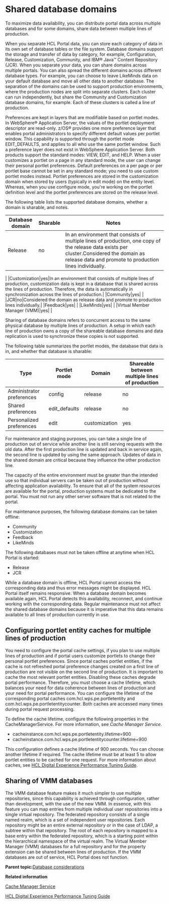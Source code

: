 # Shared database domains

To maximize data availability, you can distribute portal data across multiple databases and for some domains, share data between multiple lines of production.

When you separate HCL Portal data, you can store each category of data in its own set of database tables or the file system. Database domains support the storage and transfer of data by category, for example, Configuration, Release, Customization, Community, and IBM® Java™ Content Repository \(JCR\). When you separate your data, you can share domains across multiple portals. You can also spread the different domains across different database types. For example, you can choose to leave LikeMinds data on your default database and move all other data to another database. The separation of the domains can be used to support production environments, where the production nodes are split into separate clusters. Each cluster can run independently, but share the Community and Customization database domains, for example. Each of these clusters is called a line of production.

Preferences are kept in layers that are modifiable based on portlet modes. In WebSphere® Application Server, the values of the portlet deployment descriptor are read-only. z/OS® provides one more preference layer that enables portal administrators to specify different default values per portlet window. This capability is supported through the portlet mode EDIT\_DEFAULTS, and applies to all who use the same portlet window. Such a preference layer does not exist in WebSphere Application Server. Both products support the standard modes: VIEW, EDIT, and HELP. When a user customizes a portlet on a page in any standard mode, the user can change their personal portlet preferences. Default preferences on a per page or per portlet base cannot be set in any standard mode; you need to use custom portlet modes instead. Portlet preferences are stored in the customization domain when stored by users \(typically in edit mode\) on the entity level. Whereas, when you use configure mode, you're working on the portlet definition level and the portlet preferences are stored on the release level.

The following table lists the supported database domains, whether a domain is sharable, and notes.

|Database domain|Sharable|Notes|
|---------------|--------|-----|
|Release|no|In an environment that consists of multiple lines of production, one copy of the release data exists per cluster.Considered the domain as release data and promote to production lines individually.

|
|Customization|yes|In an environment that consists of multiple lines of production, customization data is kept in a database that is shared across the lines of production. Therefore, the data is automatically in synchronization across the lines of production.|
|Community|yes| |
|JCR|no|Considered the domain as release data and promote to production lines individually.|
|Feedback|yes| |
|LikeMinds|yes| |
|Virtual Member Manager \(VMM\)|yes| |

Sharing of database domains refers to concurrent access to the same physical database by multiple lines of production. A setup in which each line of production owns a copy of the shareable database domains and data replication is used to synchronize these copies is not supported.

The following table summarizes the portlet modes, the database that data is in, and whether that database is sharable:

|Type|Portlet mode|Domain|Shareable between multiple lines of production|
|----|------------|------|----------------------------------------------|
|Administrator preferences|config|release|no|
|Shared preferences|edit\_defaults|release|no|
|Personalized preferences|edit|customization|yes|

For maintenance and staging purposes, you can take a single line of production out of service while another line is still serving requests with the old data. After the first production line is updated and back in service again, the second line is updated by using the same approach. Updates of data in the shared domain are critical because they influence the other production line.

The capacity of the entire environment must be greater than the intended use so that individual servers can be taken out of production without affecting application availability. To ensure that all of the system resources are available for the portal, production systems must be dedicated to the portal. You must not run any other server software that is not related to the portal.

For maintenance purposes, the following database domains can be taken offline:

-   Community
-   Customization
-   Feedback
-   LikeMinds

The following databases must not be taken offline at anytime when HCL Portal is started:

-   Release
-   JCR

While a database domain is offline, HCL Portal cannot access the corresponding data and thus error messages might be displayed. HCL Portal itself remains responsive. When a database domain becomes available again, HCL Portal detects this availability, reconnect, and continue working with the corresponding data. Regular maintenance must not affect the shared database domains because it is imperative that this data remains available to all lines of production currently in use.

## Configuring portlet entity caches for multiple lines of production

You need to configure the portal cache settings, if you plan to use multiple lines of production and if portal users customize portlets to change their personal portlet preferences. Since portal caches portlet entities, if the cache is not refreshed portal preference changes created on a first line of production are not visible on the second line of production. It is important to cache the most relevant portlet entities. Disabling these caches degrade portal performance. Therefore, you must choose a cache lifetime, which balances your need for data coherence between lines of production and your need for portal performance. You can configure the lifetime of the corresponding portal caches com.hcl.wps.pe.portletentity and com.hcl.wps.pe.portletentitycounter. Both caches are accessed many times during portal request processing.

To define the cache lifetime, configure the following properties in the CacheManagerService. For more information, see *Cache Manager Service*.

-   cacheinstance.com.hcl.wps.pe.portletentity.lifetime=900
-   cacheinstance.com.hcl.wps.pe.portletentitycounter.lifetime=900

This configuration defines a cache lifetime of 900 seconds. You can choose another lifetime if required. The cache lifetime must be at least 5 to allow portlet entities to be cached for one request. For more information about caches, see [HCL Digital Experience Performance Tuning Guide](https://support.hcltechsw.com/csm?id=kb_article&sysparm_article=KB0074411).

## Sharing of VMM databases

The VMM database feature makes it much simpler to use multiple repositories, since this capability is achieved through configuration, rather than development, with the use of the new VMM. In essence, with this feature you can map entries from multiple individual user repositories into a single virtual repository. The federated repository consists of a single named realm, which is a set of independent user repositories. Each repository might be an entire external repository or in the case of LDAP, a subtree within that repository. The root of each repository is mapped to a base entry within the federated repository, which is a starting point within the hierarchical namespace of the virtual realm. The Virtual Member Manager \(VMM\) databases for a full repository and for the property extension can be shared between lines of production. If the VMM databases are out of service, HCL Portal does not function.

**Parent topic:**[Database considerations](../plan/db_considerations.md)

**Related information**  


[Cache Manager Service](../admin-system/srvcfgref_cach_mgr.md)

[HCL Digital Experience Performance Tuning Guide](https://support.hcltechsw.com/csm?id=kb_article&sysparm_article=KB0074411)

